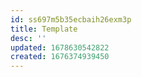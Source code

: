 ```yaml
---
id: ss697m5b35ecbaih26exm3p
title: Template
desc: ''
updated: 1678630542822
created: 1676374939450
---
```

